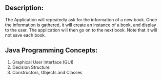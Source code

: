 ## Description:
The Application will repeatedly ask for the information of a new book. Once the information is gathered, it will create an instance of a book, and display to the user. The application will then go on to the next book. Note that it will not save each book.

## Java Programming Concepts:
1. Graphical User Interface (GUI) 
2. Decision Structure
3. Constructors, Objects and Classes

